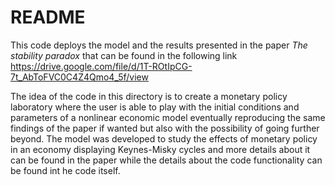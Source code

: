 # README

This code deploys the model and the results presented in the paper _The stability paradox_ that can be found in the following link https://drive.google.com/file/d/1T-ROtIpCG-7t_AbToFVC0C4Z4Qmo4_5f/view

The idea of the code in this directory is to create a monetary policy laboratory where the user is able to play with the initial conditions and parameters of a nonlinear economic model eventually reproducing the same findings of the paper if wanted but also with the possibility of going further beyond. The model was developed to study the effects of monetary policy in an economy displaying Keynes-Misky cycles and more details about it can be found in the paper while the details about the code functionality can be found int he code itself.
